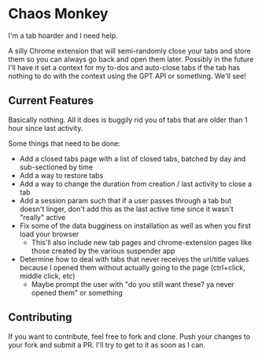 # Chaos Monkey
I'm a tab hoarder and I need help.

A silly Chrome extension that will semi-randomly close your tabs and store them so you can always go back and open them later. Possibly in the future I'll have it set a context for my to-dos and auto-close tabs if the tab has nothing to do with the context using the GPT API or something. We'll see!


## Current Features
Basically nothing. All it does is buggily rid you of tabs that are older than 1 hour since last activity.

Some things that need to be done:
- Add a closed tabs page with a list of closed tabs, batched by day and sub-sectioned by time
- Add a way to restore tabs
- Add a way to change the duration from creation / last activity to close a tab
- Add a session param such that if a user passes through a tab but doesn't linger, don't add this as the last active time since it wasn't "really" active
- Fix some of the data bugginess on installation as well as when you first load your browser
    - This'll also include new tab pages and chrome-extension pages like those created by the various suspender app
- Determine how to deal with tabs that never receives the url/title values because I opened them without actually going to the page (ctrl+click, middle click, etc)
    - Maybe prompt the user with "do you still want these? ya never opened them" or something


## Contributing
If you want to contribute, feel free to fork and clone. Push your changes to your fork and submit a PR. I'll try to get to it as soon as I can.
